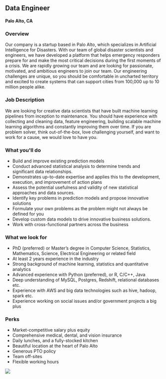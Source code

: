 ## Data Engineer
#### Palo Alto, CA

### Overview
Our company is a startup based in Palo Alto, which specializes in Artificial Intelligence for Disasters. With our team of global disaster scientists and engineers, we have developed a platform that helps emergency responders prepare for and make the most critical decisions during the first moments of a crisis.
We are rapidly growing our team and are looking for passionate, motivated, and ambitious engineers to join our team. Our engineering challenges are unique, so you should be comfortable in uncharted territory and excited to create systems that can support cities from 100,000 up to 10 million people alike.

### Job Description
We are looking for creative data scientists that have built machine learning pipelines from inception to maintenance. You should have experience with collecting and cleaning data, feature engineering, building scalable machine learning algorithms and constantly improving them over time. If you are problem solver, think out-of-the-box, love challenging yourself, and want to work for a cause, we would love to have you.

### What you'll do
+ Build and improve existing prediction models
+ Conduct advanced statistical analysis to determine trends and significant data relationships.
+ Demonstrates up-to-date expertise and applies this to the development, execution, and improvement of action plans
+ Assess the potential usefulness and validity of new statistical approaches and data sources.
+ Identify key problems in prediction models and propose innovative solutions
+ Formulate your own problems as the problem might not always be defined for you
+ Develop custom data models to drive innovative business solutions.
+ Work with cross-functional partners across the business

### What we look for
+ PhD (preferred) or Master’s degree in Computer Science, Statistics, Mathematics, Science, Electrical Engineering or related field 
+ At least 2 years experience in the industry
+ Strong background of machine learning, statistics and quantitative analytics
+ Advanced experience with Python (preferred), or R, C/C++, Java
+ Deep understanding of MySQL, Postgres, Redshift, relational databases etc. 
+ Experience with AWS and big data technologies such as hive, hadoop, spark etc.
+ Experience working on social issues and/or government projects a big plus


### Perks
+ Market-competitive salary plus equity
+ Comprehensive medical, dental, and vision insurance
+ Daily lunches, and a fully-stocked kitchen
+ Beautiful location at the heart of Palo Alto
+ Generous PTO policy
+ Team off-sites
+ Flexible working hours


[<img src='https://dabuttonfactory.com/button.png?t=Apply&f=Calibri-Bold&ts=24&tc=fff&tshs=1&tshc=000&hp=20&vp=8&c=5&bgt=gradient&bgc=3d85c6&ebgc=073763'>](https://letsrockit.co/users/auth/github?job_id=t25lienvbmnlcm4-data-engineer)
